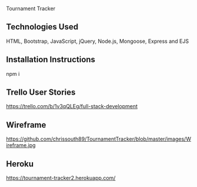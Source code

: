 Tournament Tracker

## Technologies Used

HTML, Bootstrap, JavaScript, jQuery, Node.js, Mongoose, Express and EJS

## Installation Instructions

npm i 

## Trello User Stories

https://trello.com/b/1v3qQLEg/full-stack-development

## Wireframe

https://github.com/chrissouth89/TournamentTracker/blob/master/images/Wireframe.jpg

## Heroku

https://tournament-tracker2.herokuapp.com/
